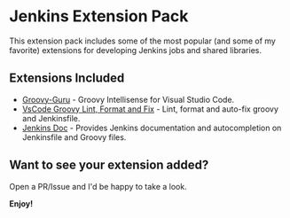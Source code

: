 # Jenkins Extension Pack

This extension pack includes some of the most popular (and some of my favorite) extensions for developing Jenkins jobs and shared libraries.

## Extensions Included

* [Groovy-Guru](https://marketplace.visualstudio.com/items?itemName=DontShaveTheYak.groovy-guru) - Groovy Intellisense for Visual Studio Code.
* [VsCode Groovy Lint, Format and Fix](https://marketplace.visualstudio.com/items?itemName=NicolasVuillamy.vscode-groovy-lint) - Lint, format and auto-fix groovy and Jenkinsfile.
* [Jenkins Doc](https://marketplace.visualstudio.com/items?itemName=Maarti.jenkins-doc) - Provides Jenkins documentation and autocompletion on Jenkinsfile and Groovy files.

## Want to see your extension added?

Open a PR/Issue and I'd be happy to take a look.

**Enjoy!**